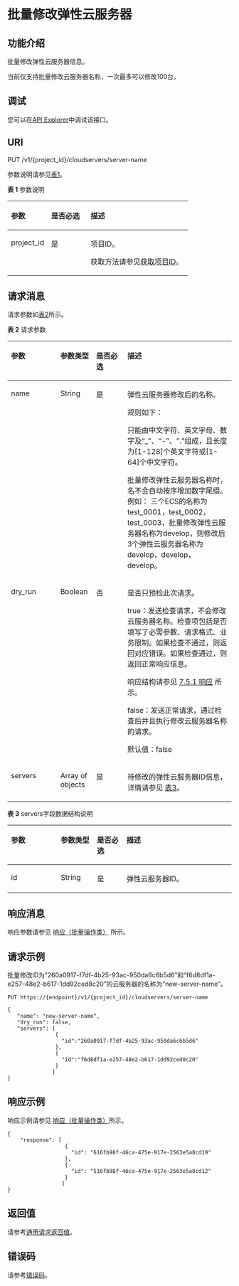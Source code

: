 # 批量修改弹性云服务器<a name="ecs_02_0305"></a>

## 功能介绍<a name="section941732182911"></a>

批量修改弹性云服务器信息。

当前仅支持批量修改云服务器名称，一次最多可以修改100台。

## 调试<a name="section926243314015"></a>

您可以在[API Explorer](https://apiexplorer.developer.huaweicloud.com/apiexplorer/doc?product=ECS&api=BatchUpdateServersName)中调试该接口。

## URI<a name="section85409429323"></a>

PUT /v1/\{project\_id\}/cloudservers/server-name

参数说明请参见[表1](#table32475667)。

**表 1**  参数说明

<a name="table32475667"></a>
<table><thead align="left"><tr id="row44937496"><th class="cellrowborder" valign="top" width="22.24%" id="mcps1.2.4.1.1"><p id="p16058544"><a name="p16058544"></a><a name="p16058544"></a>参数</p>
</th>
<th class="cellrowborder" valign="top" width="21.87%" id="mcps1.2.4.1.2"><p id="p25673664"><a name="p25673664"></a><a name="p25673664"></a>是否必选</p>
</th>
<th class="cellrowborder" valign="top" width="55.88999999999999%" id="mcps1.2.4.1.3"><p id="p66300913"><a name="p66300913"></a><a name="p66300913"></a>描述</p>
</th>
</tr>
</thead>
<tbody><tr id="row1664874"><td class="cellrowborder" valign="top" width="22.24%" headers="mcps1.2.4.1.1 "><p id="p637140"><a name="p637140"></a><a name="p637140"></a>project_id</p>
</td>
<td class="cellrowborder" valign="top" width="21.87%" headers="mcps1.2.4.1.2 "><p id="p51608407"><a name="p51608407"></a><a name="p51608407"></a>是</p>
</td>
<td class="cellrowborder" valign="top" width="55.88999999999999%" headers="mcps1.2.4.1.3 "><p id="p37593705"><a name="p37593705"></a><a name="p37593705"></a>项目ID。</p>
<p id="p1180512217438"><a name="p1180512217438"></a><a name="p1180512217438"></a>获取方法请参见<a href="获取项目ID.md">获取项目ID</a>。</p>
</td>
</tr>
</tbody>
</table>

## 请求消息<a name="section149851224366"></a>

请求参数如[表2](#table41782128362)所示。

**表 2**  请求参数

<a name="table41782128362"></a>
<table><thead align="left"><tr id="row17178181253615"><th class="cellrowborder" valign="top" width="22%" id="mcps1.2.5.1.1"><p id="p3178612173615"><a name="p3178612173615"></a><a name="p3178612173615"></a>参数</p>
</th>
<th class="cellrowborder" valign="top" width="16%" id="mcps1.2.5.1.2"><p id="p2017861210364"><a name="p2017861210364"></a><a name="p2017861210364"></a>参数类型</p>
</th>
<th class="cellrowborder" valign="top" width="13.94%" id="mcps1.2.5.1.3"><p id="p1775122317363"><a name="p1775122317363"></a><a name="p1775122317363"></a>是否必选</p>
</th>
<th class="cellrowborder" valign="top" width="48.06%" id="mcps1.2.5.1.4"><p id="p71791812113610"><a name="p71791812113610"></a><a name="p71791812113610"></a>描述</p>
</th>
</tr>
</thead>
<tbody><tr id="row817971293614"><td class="cellrowborder" valign="top" width="22%" headers="mcps1.2.5.1.1 "><p id="p54426520364"><a name="p54426520364"></a><a name="p54426520364"></a>name</p>
</td>
<td class="cellrowborder" valign="top" width="16%" headers="mcps1.2.5.1.2 "><p id="p12442185213364"><a name="p12442185213364"></a><a name="p12442185213364"></a>String</p>
</td>
<td class="cellrowborder" valign="top" width="13.94%" headers="mcps1.2.5.1.3 "><p id="p16442195218369"><a name="p16442195218369"></a><a name="p16442195218369"></a>是</p>
</td>
<td class="cellrowborder" valign="top" width="48.06%" headers="mcps1.2.5.1.4 "><p id="p19262154615472"><a name="p19262154615472"></a><a name="p19262154615472"></a><span id="text8537182212506"><a name="text8537182212506"></a><a name="text8537182212506"></a>弹性云服务器</span>修改后的名称。</p>
<p id="p1522617277408"><a name="p1522617277408"></a><a name="p1522617277408"></a>规则如下：</p>
<p id="p546317467134"><a name="p546317467134"></a><a name="p546317467134"></a>只能由中文字符、英文字母、数字及“_”、“-”、“.”组成，且长度为[1-128]个英文字符或[1-64]个中文字符。</p>
<p id="p328914033611"><a name="p328914033611"></a><a name="p328914033611"></a>批量修改<span id="text10313152311503"><a name="text10313152311503"></a><a name="text10313152311503"></a>弹性云服务器</span>名称时，名不会自动按序增加数字尾缀。例如： 三个ECS的名称为test_0001，test_0002，test_0003，批量修改<span id="text7257152418504"><a name="text7257152418504"></a><a name="text7257152418504"></a>弹性云服务器</span>名称为develop，则修改后3个<span id="text1481122519500"><a name="text1481122519500"></a><a name="text1481122519500"></a>弹性云服务器</span>名称为develop，develop，develop。</p>
</td>
</tr>
<tr id="row156745015216"><td class="cellrowborder" valign="top" width="22%" headers="mcps1.2.5.1.1 "><p id="p967145010214"><a name="p967145010214"></a><a name="p967145010214"></a>dry_run</p>
</td>
<td class="cellrowborder" valign="top" width="16%" headers="mcps1.2.5.1.2 "><p id="p96785062114"><a name="p96785062114"></a><a name="p96785062114"></a>Boolean</p>
</td>
<td class="cellrowborder" valign="top" width="13.94%" headers="mcps1.2.5.1.3 "><p id="p126715042115"><a name="p126715042115"></a><a name="p126715042115"></a>否</p>
</td>
<td class="cellrowborder" valign="top" width="48.06%" headers="mcps1.2.5.1.4 "><p id="p78873340419"><a name="p78873340419"></a><a name="p78873340419"></a>是否只预检此次请求。</p>
<p id="p888713434111"><a name="p888713434111"></a><a name="p888713434111"></a>true：发送检查请求，不会修改<span id="text193855565276"><a name="text193855565276"></a><a name="text193855565276"></a>云服务器</span>名称。检查项包括是否填写了必需参数、请求格式、业务限制。如果检查不通过，则返回对应错误。如果检查通过，则返回正常响应信息。</p>
<p id="p1286772414178"><a name="p1286772414178"></a><a name="p1286772414178"></a>响应结构请参见 <a href="响应（批量操作类）.md">7.5.1 响应</a> 所示。</p>
<p id="p9887183411415"><a name="p9887183411415"></a><a name="p9887183411415"></a>false：发送正常请求，通过检查后并且执行修改<span id="text1027811572275"><a name="text1027811572275"></a><a name="text1027811572275"></a>云服务器</span>名称的请求。</p>
<p id="p178872034124120"><a name="p178872034124120"></a><a name="p178872034124120"></a>默认值：false</p>
</td>
</tr>
<tr id="row356510572317"><td class="cellrowborder" valign="top" width="22%" headers="mcps1.2.5.1.1 "><p id="p95166428441"><a name="p95166428441"></a><a name="p95166428441"></a>servers</p>
</td>
<td class="cellrowborder" valign="top" width="16%" headers="mcps1.2.5.1.2 "><p id="p115654562310"><a name="p115654562310"></a><a name="p115654562310"></a>Array of objects</p>
</td>
<td class="cellrowborder" valign="top" width="13.94%" headers="mcps1.2.5.1.3 "><p id="p15655502316"><a name="p15655502316"></a><a name="p15655502316"></a>是</p>
</td>
<td class="cellrowborder" valign="top" width="48.06%" headers="mcps1.2.5.1.4 "><p id="p14565195132317"><a name="p14565195132317"></a><a name="p14565195132317"></a>待修改的<span id="text1353626165011"><a name="text1353626165011"></a><a name="text1353626165011"></a>弹性云服务器</span>ID信息，详情请参见 <a href="#table18857142453714">表3</a>。</p>
</td>
</tr>
</tbody>
</table>

**表 3**  servers字段数据结构说明

<a name="table18857142453714"></a>
<table><thead align="left"><tr id="row1685772419373"><th class="cellrowborder" valign="top" width="22.222222222222225%" id="mcps1.2.5.1.1"><p id="p45178406910"><a name="p45178406910"></a><a name="p45178406910"></a>参数</p>
</th>
<th class="cellrowborder" valign="top" width="16.161616161616163%" id="mcps1.2.5.1.2"><p id="p7517134010913"><a name="p7517134010913"></a><a name="p7517134010913"></a>参数类型</p>
</th>
<th class="cellrowborder" valign="top" width="13.131313131313133%" id="mcps1.2.5.1.3"><p id="p1751711401698"><a name="p1751711401698"></a><a name="p1751711401698"></a>是否必选</p>
</th>
<th class="cellrowborder" valign="top" width="48.484848484848484%" id="mcps1.2.5.1.4"><p id="p165174408911"><a name="p165174408911"></a><a name="p165174408911"></a>描述</p>
</th>
</tr>
</thead>
<tbody><tr id="row10857524123713"><td class="cellrowborder" valign="top" width="22.222222222222225%" headers="mcps1.2.5.1.1 "><p id="p199741058112319"><a name="p199741058112319"></a><a name="p199741058112319"></a>id</p>
</td>
<td class="cellrowborder" valign="top" width="16.161616161616163%" headers="mcps1.2.5.1.2 "><p id="p656819902419"><a name="p656819902419"></a><a name="p656819902419"></a>String</p>
</td>
<td class="cellrowborder" valign="top" width="13.131313131313133%" headers="mcps1.2.5.1.3 "><p id="p16335958163720"><a name="p16335958163720"></a><a name="p16335958163720"></a>是</p>
</td>
<td class="cellrowborder" valign="top" width="48.484848484848484%" headers="mcps1.2.5.1.4 "><p id="p831817528247"><a name="p831817528247"></a><a name="p831817528247"></a><span id="text99711277509"><a name="text99711277509"></a><a name="text99711277509"></a>弹性云服务器</span>ID。</p>
</td>
</tr>
</tbody>
</table>

## 响应消息<a name="section11833339153819"></a>

响应参数请参见  [响应（批量操作类）](响应（批量操作类）.md)  所示。

## 请求示例<a name="section1656913472380"></a>

批量修改ID为“260a0917-f7df-4b25-93ac-950da6c6b5d6”和“f6d8df1a-e257-48e2-b617-1dd92ced8c20”的云服务器的名称为“new-server-name”。

```
PUT https://{endpoint}/v1/{project_id}/cloudservers/server-name

{
   "name": "new-server-name",
   "dry_run": false,
   "servers": [
               {
                 "id":"260a0917-f7df-4b25-93ac-950da6c6b5d6"  
               },
               {
                 "id":"f6d8df1a-e257-48e2-b617-1dd92ced8c20" 
               }
              ]
}
```

## 响应示例<a name="section1322612582541"></a>

响应示例请参见  [响应（批量操作类）](响应（批量操作类）.md)所示。

```
{      
    "response": [                   
                  {                     
                    "id": "616fb98f-46ca-475e-917e-2563e5a8cd19"                      
                  },                   
                  {                     
                    "id": "516fb98f-46ca-475e-917e-2563e5a8cd12"                      
                  }                
                 ] 
} 
```

## 返回值<a name="zh-cn_topic_0092803065_ecs_03_0202_section22960139"></a>

请参考[通用请求返回值](通用请求返回值.md)。

## 错误码<a name="zh-cn_topic_0092803065_ecs_03_0601_zh-cn_topic_0057973179_section23611955"></a>

请参考[错误码](错误码.md)。

